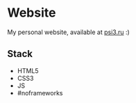 # Website
My personal website, available at [psi3.ru](https://psi3.ru) :)

## Stack
  - HTML5
  - CSS3
  - JS
  - #noframeworks
